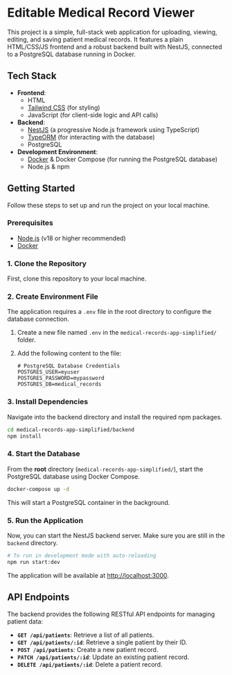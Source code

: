 # Editable Medical Record Viewer

This project is a simple, full-stack web application for uploading, viewing, editing, and saving patient medical records. It features a plain HTML/CSS/JS frontend and a robust backend built with NestJS, connected to a PostgreSQL database running in Docker.

## Tech Stack

  * **Frontend**:
      * HTML
      * [Tailwind CSS](https://tailwindcss.com/) (for styling)
      * JavaScript (for client-side logic and API calls)
  * **Backend**:
      * [NestJS](https://nestjs.com/) (a progressive Node.js framework using TypeScript)
      * [TypeORM](https://typeorm.io/) (for interacting with the database)
      * PostgreSQL
  * **Development Environment**:
      * [Docker](https://www.docker.com/) & Docker Compose (for running the PostgreSQL database)
      * Node.js & npm

## Getting Started

Follow these steps to set up and run the project on your local machine.

### Prerequisites

  * [Node.js](https://nodejs.org/) (v18 or higher recommended)
  * [Docker](https://www.docker.com/products/docker-desktop/)

### 1\. Clone the Repository

First, clone this repository to your local machine.

### 2\. Create Environment File

The application requires a `.env` file in the root directory to configure the database connection.

1.  Create a new file named `.env` in the `medical-records-app-simplified/` folder.

2.  Add the following content to the file:

    ```env
    # PostgreSQL Database Credentials
    POSTGRES_USER=myuser
    POSTGRES_PASSWORD=mypassword
    POSTGRES_DB=medical_records
    ```

### 3\. Install Dependencies

Navigate into the backend directory and install the required npm packages.

```bash
cd medical-records-app-simplified/backend
npm install
```

### 4\. Start the Database

From the **root** directory (`medical-records-app-simplified/`), start the PostgreSQL database using Docker Compose.

```bash
docker-compose up -d
```

This will start a PostgreSQL container in the background.

### 5\. Run the Application

Now, you can start the NestJS backend server. Make sure you are still in the `backend` directory.

```bash
# To run in development mode with auto-reloading
npm run start:dev
```

The application will be available at [http://localhost:3000](https://www.google.com/search?q=http://localhost:3000).

## API Endpoints

The backend provides the following RESTful API endpoints for managing patient data:

  * **`GET /api/patients`**: Retrieve a list of all patients.
  * **`GET /api/patients/:id`**: Retrieve a single patient by their ID.
  * **`POST /api/patients`**: Create a new patient record.
  * **`PATCH /api/patients/:id`**: Update an existing patient record.
  * **`DELETE /api/patients/:id`**: Delete a patient record.
